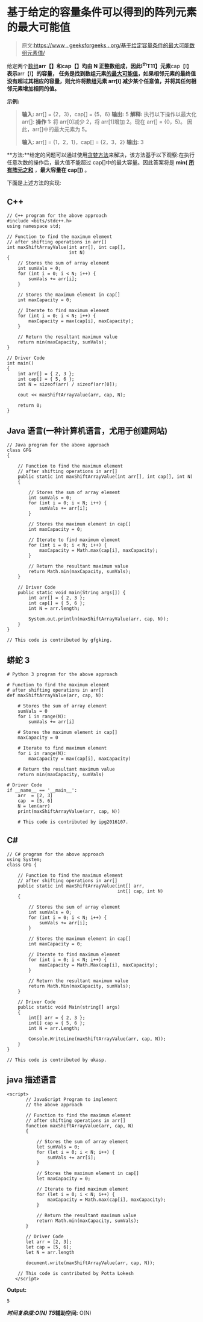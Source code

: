 # 基于给定的容量条件可以得到的阵列元素的最大可能值

> 原文:[https://www . geeksforgeeks . org/基于给定容量条件的最大可能数组元素值/](https://www.geeksforgeeks.org/maximum-possible-value-of-array-elements-that-can-be-made-based-on-given-capacity-conditions/)

给定两个[数组](https://www.geeksforgeeks.org/introduction-to-arrays/)**arr【】**和**cap【】**均由 **N** 正整数组成，因此**I<sup>th</sup>T11】元素**cap【I】**表示**arr【I】**的容量， 任务是找到数组元素[的最大可能值](https://www.geeksforgeeks.org/c-program-find-largest-element-array/)，如果相邻元素的最终值没有超过其相应的容量，则允许将数组元素 **arr[i]** 减少某个任意值，并将其任何相邻元素增加相同的值。**

**示例:**

> **输入:** arr[] = {2，3}，cap[] = {5，6}
> **输出:** 5
> **解释:**
> 执行以下操作以最大化 arr[]:
> **操作 1:** 将 arr[0]减少 2，将 arr[1]增加 2。现在 arr[] = {0，5}。
> 因此，arr[]中的最大元素为 5。
> 
> **输入:** arr[] = {1，2，1}，cap[] = {2，3，2}
> **输出:** 3

**方法:**给定的问题可以通过使用[贪婪方法](https://www.geeksforgeeks.org/greedy-algorithms/)来解决，该方法基于以下观察:在执行任意次数的操作后，最大值不能超过 cap[]中的最大容量。因此答案将是 **min(** [**所有阵元之和**](https://www.geeksforgeeks.org/program-find-sum-elements-given-array/) ，**最大容量在 cap[])** 。

下面是上述方法的实现:

## C++

```
// C++ program for the above approach
#include <bits/stdc++.h>
using namespace std;

// Function to find the maximum element
// after shifting operations in arr[]
int maxShiftArrayValue(int arr[], int cap[],
                       int N)
{
    // Stores the sum of array element
    int sumVals = 0;
    for (int i = 0; i < N; i++) {
        sumVals += arr[i];
    }

    // Stores the maximum element in cap[]
    int maxCapacity = 0;

    // Iterate to find maximum element
    for (int i = 0; i < N; i++) {
        maxCapacity = max(cap[i], maxCapacity);
    }

    // Return the resultant maximum value
    return min(maxCapacity, sumVals);
}

// Driver Code
int main()
{
    int arr[] = { 2, 3 };
    int cap[] = { 5, 6 };
    int N = sizeof(arr) / sizeof(arr[0]);

    cout << maxShiftArrayValue(arr, cap, N);

    return 0;
}
```

## Java 语言(一种计算机语言，尤用于创建网站)

```
// Java program for the above approach
class GFG
{

    // Function to find the maximum element
    // after shifting operations in arr[]
    public static int maxShiftArrayValue(int arr[], int cap[], int N)
    {

        // Stores the sum of array element
        int sumVals = 0;
        for (int i = 0; i < N; i++) {
            sumVals += arr[i];
        }

        // Stores the maximum element in cap[]
        int maxCapacity = 0;

        // Iterate to find maximum element
        for (int i = 0; i < N; i++) {
            maxCapacity = Math.max(cap[i], maxCapacity);
        }

        // Return the resultant maximum value
        return Math.min(maxCapacity, sumVals);
    }

    // Driver Code
    public static void main(String args[]) {
        int arr[] = { 2, 3 };
        int cap[] = { 5, 6 };
        int N = arr.length;

        System.out.println(maxShiftArrayValue(arr, cap, N));
    }
}

// This code is contributed by gfgking.
```

## 蟒蛇 3

```
# Python 3 program for the above approach

# Function to find the maximum element
# after shifting operations in arr[]
def maxShiftArrayValue(arr, cap, N):

    # Stores the sum of array element
    sumVals = 0
    for i in range(N):
        sumVals += arr[i]

    # Stores the maximum element in cap[]
    maxCapacity = 0

    # Iterate to find maximum element
    for i in range(N):
        maxCapacity = max(cap[i], maxCapacity)

    # Return the resultant maximum value
    return min(maxCapacity, sumVals)

# Driver Code
if __name__ == '__main__':
    arr  = [2, 3]
    cap  = [5, 6]
    N = len(arr)
    print(maxShiftArrayValue(arr, cap, N))

    # This code is contributed by ipg2016107.
```

## C#

```
// C# program for the above approach
using System;
class GFG {

    // Function to find the maximum element
    // after shifting operations in arr[]
    public static int maxShiftArrayValue(int[] arr,
                                         int[] cap, int N)
    {

        // Stores the sum of array element
        int sumVals = 0;
        for (int i = 0; i < N; i++) {
            sumVals += arr[i];
        }

        // Stores the maximum element in cap[]
        int maxCapacity = 0;

        // Iterate to find maximum element
        for (int i = 0; i < N; i++) {
            maxCapacity = Math.Max(cap[i], maxCapacity);
        }

        // Return the resultant maximum value
        return Math.Min(maxCapacity, sumVals);
    }

    // Driver Code
    public static void Main(string[] args)
    {
        int[] arr = { 2, 3 };
        int[] cap = { 5, 6 };
        int N = arr.Length;

        Console.WriteLine(maxShiftArrayValue(arr, cap, N));
    }
}

// This code is contributed by ukasp.
```

## java 描述语言

```
<script>
       // JavaScript Program to implement
       // the above approach

       // Function to find the maximum element
       // after shifting operations in arr[]
       function maxShiftArrayValue(arr, cap, N)
       {

           // Stores the sum of array element
           let sumVals = 0;
           for (let i = 0; i < N; i++) {
               sumVals += arr[i];
           }

           // Stores the maximum element in cap[]
           let maxCapacity = 0;

           // Iterate to find maximum element
           for (let i = 0; i < N; i++) {
               maxCapacity = Math.max(cap[i], maxCapacity);
           }

           // Return the resultant maximum value
           return Math.min(maxCapacity, sumVals);
       }

       // Driver Code
       let arr = [2, 3];
       let cap = [5, 6];
       let N = arr.length

       document.write(maxShiftArrayValue(arr, cap, N));

    // This code is contributed by Potta Lokesh
   </script>
```

**Output:** 

```
5
```

***时间复杂度:**O(N)*
T5**辅助空间:** O(N)